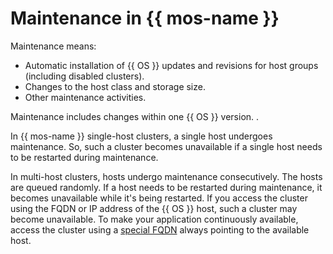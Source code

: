 # Maintenance in {{ mos-name }}

Maintenance means:

* Automatic installation of {{ OS }} updates and revisions for host groups (including disabled clusters).
* Changes to the host class and storage size.
* Other maintenance activities.

Maintenance includes changes within one {{ OS }} version. .

In {{ mos-name }} single-host clusters, a single host undergoes maintenance. So, such a cluster becomes unavailable if a single host needs to be restarted during maintenance.

In multi-host clusters, hosts undergo maintenance consecutively. The hosts are queued randomly. If a host needs to be restarted during maintenance, it becomes unavailable while it's being restarted. If you access the cluster using the FQDN or IP address of the {{ OS }} host, such a cluster may become unavailable. To make your application continuously available, access the cluster using a [special FQDN](../operations/connect.md#special-fqdns) always pointing to the available host.
